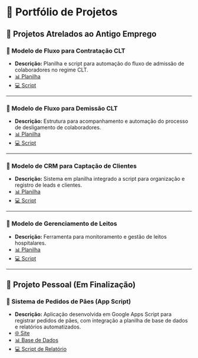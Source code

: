 # 📂 Portfólio de Projetos

## 💼 Projetos Atrelados ao Antigo Emprego

### 🔹 Modelo de Fluxo para Contratação CLT
- **Descrição:** Planilha e script para automação do fluxo de admissão de colaboradores no regime CLT.  
- [📊 Planilha](https://docs.google.com/spreadsheets/d/1R5qkCawNxf28Spzc4ubXYGMDC06oduiZNNudTyFwJ8o/edit?usp=sharing)  
- [💻 Script](https://script.google.com/u/0/home/projects/1qjBU9xud9LVG5zTCXYY_gODb6pI2-hH7XdY4DqGdUx1Nlh50imo1jlKU/edit)

---

### 🔹 Modelo de Fluxo para Demissão CLT
- **Descrição:** Estrutura para acompanhamento e automação do processo de desligamento de colaboradores.  
- [📊 Planilha](https://docs.google.com/spreadsheets/d/10-lYfaqd8ehvNgd8hXZpOg6R1s-nOEiIHQEXzk9J7ko/edit?usp=sharing)  
- [💻 Script](https://script.google.com/u/0/home/projects/1VouEWoTyh7f061otfiiF3467_xckm92nSHgV89M5H1CChtz-VPC2OLmJ/edit)

---

### 🔹 Modelo de CRM para Captação de Clientes
- **Descrição:** Sistema em planilha integrado a script para organização e registro de leads e clientes.  
- [📊 Planilha](https://docs.google.com/spreadsheets/d/1ZZa1moujV_KoCrmWIYoYdWVDPNZsPsLKCVS_PIpaiHk/edit?gid=761607622#gid=761607622)  
- [💻 Script](https://script.google.com/u/0/home/projects/1BvmBTJk2oOTvnbzrymGAvu96YUH-2CZPaPIK0JHq0PcxrYfqgOBJ74n_/edit)

---

### 🔹 Modelo de Gerenciamento de Leitos
- **Descrição:** Ferramenta para monitoramento e gestão de leitos hospitalares.  
- [📊 Planilha](https://docs.google.com/spreadsheets/d/1Bpxv_yrqTCFP0CelunKqtiG-vq-4Wqxrxv0wBQKfUtQ/edit?usp=sharing)  
- [💻 Script](https://script.google.com/u/0/home/projects/1KYDGIIqLHIIJ4rthWqqJ4CzWNuJfoj6TroIewlCg88aa5lHauen01tYf/edit)

---

## 🚀 Projeto Pessoal (Em Finalização)

### 🔹 Sistema de Pedidos de Pães (App Script)
- **Descrição:** Aplicação desenvolvida em Google Apps Script para registrar pedidos de pães, com integração a planilha de base de dados e relatórios automatizados.  
- [🌐 Site](https://script.google.com/macros/s/AKfycbwUHm_LKRyqIoKYarV807RPRlEdTB-PkrOeSi0zaRRgJTc8GlRdszWNh31ZtOgmuhfosQ/exec)  
- [📊 Base de Dados](https://docs.google.com/spreadsheets/d/1DClPrb3LWusBZIBFid-J5c0mMOy_xhlFM96lYXJamBA/edit?usp=sharing)  
- [💻 Script de Relatório](https://script.google.com/u/0/home/projects/1dFHqC1QY8b0e6JBcqj7DUMJJzZiVSfxbqX_uJzCSSM_P9i1kLhYZ0zVg/edit)
